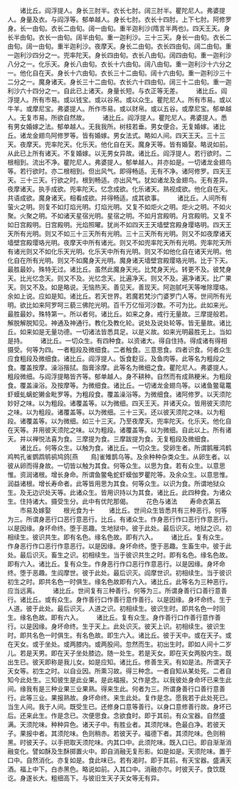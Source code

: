<!-- { "loadSidebar": true } -->
　　诸比丘。阎浮提人。身长三肘半。衣长七肘。阔三肘半。瞿陀尼人。弗婆提人。身量及衣。与阎浮等。郁单越人。身长七肘。衣长十四肘。上下七肘。阿修罗身。长一由旬。衣长二由旬。阔一由旬。重半迦利沙(隋言半两也)。四天王天。身长半由旬。衣长一由旬。阔半由旬。重一迦利沙。三十三天。身长一由旬。衣长二由旬。阔一由旬。重半迦利沙。夜摩天。身长二由旬。衣长四由旬。阔二由旬。重一迦利沙四分之一。兜率陀天。身长四由旬。衣长八由旬。阔四由旬。重一迦利沙八分之一。化乐天。身长八由旬。衣长十六由旬。阔八由旬。重一迦利沙十六分之一。他化自在天。身长十六由旬。衣长三十二由旬。阔十六由旬。重一迦利沙三十二分之一。魔身诸天。身长三十二由旬。衣长六十四由旬。阔三十二由旬。重一迦利沙六十四分之一。自此已上诸天。身量长短。与衣正等无差。
　　诸比丘。阎浮提人。所有市易。或以钱宝。或以谷帛。或以众生。瞿陀尼人。所有市易。或以牛羊。或摩尼宝。弗婆提人。所作市易。或以财帛。或以五谷。或摩尼宝。郁单越人。无复市易。所欲自然故。
　　诸比丘。阎浮提人。瞿陀尼人。弗婆提人。悉有男女婚嫁之法。郁单越人。无我我所。树枝若垂。男女便合。无复婚嫁。诸比丘。诸龙金翅鸟阿修罗等。皆有婚嫁。男女法式。略如人间。四天王天。三十三天。夜摩天。兜率陀天。化乐天。他化自在天。魔身天等。皆有婚娶。略说如前。从此已上所有诸天。不复婚嫁。以无男女异故。诸比丘。阎浮提人。若行欲时。二根相到。流出不净。瞿陀尼人。弗婆提人。郁单越人。并亦如是。一切诸龙金翅鸟等。若行欲时。亦二根相到。但出风气。即得畅适。无有不净。诸阿修罗。四天王天。三十三天。行欲之时。根到畅适。亦出风气。犹如诸龙及金翅鸟。无有差异。夜摩诸天。执手成欲。兜率陀天。忆念成欲。化乐诸天。熟视成欲。他化自在天。共语成欲。魔身诸天。相看成欲。并得畅适。成其欲事。
　　诸比丘。人间所有萤火之明。则复不如灯焰光明。灯焰光明。又复不如炬火之明。炬火之明。不如火聚。火聚之明。不如诸天星宿光明。星宿之明。不如月宫殿明。月宫殿明。又复不如日宫殿明。日宫殿明。光焰照曜。犹尚不如四天王天墙壁宫殿身璎珞明。四天王天所有光明。则又不如三十三天所有光明。三十三天所有光明。则又不如夜摩诸天墙壁宫殿璎珞光明。夜摩天中所有诸光。则又不如兜率陀天所有光明。兜率陀天所有诸光则又不如化乐天光明。化乐天中所有光明。则又不如他化自在诸天光明。他化自在所有光明。则又不如魔身天光明。魔身诸天墙壁宫殿璎珞光明。比于下天。最胜最妙。殊特无过。诸比丘。虽然此魔身天光。比梵身天光。转更不及。彼梵身天。比光忆念天。则又不及。光忆念天。比遍净天。则又不及。遍净诸天。比广果天。则又不及。如是略说。无恼热天。善见天。善现天。阿迦腻吒天等唯除璎珞。余如上说。应如是知。诸比丘。若天世界。若魔若梵沙门婆罗门人等。世间所有光明。欲比如来阿罗呵三藐三佛陀光明。百千万亿恒河沙数。不可为比。此如来光。最胜最妙。殊特第一。所以者何。诸比丘。如来之身。戒行无量故。三摩提般若。解脱解脱知见。神通及神通行。教化及教化轮。说处及说处轮等。皆无量故。诸比丘。如来如是无量功德。一切诸法皆悉具足。以是义故。如来光明最胜无上。当如是持。
　　诸比丘。一切众生。有四种食。以资诸大。得自住持。得成诸有得相摄受。何等为四。一者粗段及微细食。二者触食。三意思食。四者识食。何者众生应食粗段及微细食。诸比丘。阎浮提人。饭食麨豆。及鱼肉等。此等名为粗段之食。覆盖按摩。澡浴揩拭。脂膏涂摩。此等名为微细之食。瞿陀尼人。弗婆提人。粗段微细。与阎浮提略皆齐等。郁单越人。身不耕种。自然而有成熟粳米。为粗段食。覆盖澡浴。及按摩等。为微细食。诸比丘。一切诸龙金翅鸟等。以诸鱼鳖鼋鼍虾蟆虬螭蛇獭金毗罗等。为粗段食。覆盖澡浴等。为微细食。诸阿修罗。以天须陀妙好之味。以为粗段。诸覆盖等。以为微细。四天王天。并诸天众。皆用彼天须陀之味。以为粗段。诸覆盖等。以为微细。三十三天。还以彼天须陀之味。以为粗段。诸覆盖等。以为微细。如三十三天。乃至夜摩天。兜率陀天。化乐天。他化自在天等。并用彼天须陀之味。以为粗段。诸覆盖等。以为微细。自此以上。所有诸天。并以禅悦法喜为食。三摩提为食。三摩跋提为食。无复粗段及微细食。
　　诸比丘。何等众生。以触为食。诸比丘。一切众生。受卵生者。所谓鹅雁鸿鹤鸡鸭孔雀鹦鹉鸲鹆鸠鸽[燕　　鳥]雀雉鹊乌等。及余种种杂类众生。从卵生者。以彼从卵而得身故。一切皆以触为其食。何等众生。以思为食。若有众生。以意思惟。资润诸根。增长身命。所谓鱼鳖龟蛇虾蟆伽罗瞿陀等。及余众生。以意思惟。润益诸根。增长寿命者。此等皆用思为其食。何等众生。以识为食。所谓地狱众生。及无边识处天等。此诸众生。皆用识持以为其食。诸比丘。此四种食。为诸众生。住持诸大。摄受生分。此中有优陀那偈。
　　花色与诸法　　寿命衣第五
　　市易及嫁娶　　根光食为十
　　诸比丘。世间众生皆悉共有三种恶行。何等为三。所谓身恶行口恶行意恶行。比丘。有诸众生。作身恶行作口恶行作意恶行。以是因缘。身坏命终。堕于恶趣。生地狱中。彼于此处。最后识灭。地狱之识。初相续生。彼识共生。即有名色。缘名色故。即有六入。
　　诸比丘。复有众生。作身恶行作口恶行作意恶行。以是因缘。身坏命终。堕于恶趣。生畜生中。彼于此处。最后识灭。畜生之识。初相续生。当于彼识共生之时。即有名色。缘名色故。即有六入。诸比丘。复有众生。作身恶行作口恶行作意恶行。以是因缘。身坏命终。堕于恶趣。生阎摩世。彼于此处。最后识灭。阎摩世识。初相续生。当于彼识初生之时。即共名色一时俱生。缘名色故即有六入。诸比丘。此等名为三种恶行。应当远离。
　　诸比丘。世间复有三种善行。何等为三。所谓身善行口善行意善行。诸比丘。或有众生。身作善行口作善行意作善行。以是因缘。身坏命终。生于人道。彼于此处。最后识灭。人道之识。初相续生。彼识生时。即共名色一时同生。缘名色故。即有六入。
　　诸比丘。复有众生。身作善行口作善行意作善行。以是因缘。身坏命终。生于天上。此处识灭。彼天上识。初相续生。彼识生时。即共名色一时俱生。有名色故。即生六入。诸比丘。彼于天中。或在天子。或在天女。或于坐处。或两膝内。或两股间。忽然而生。初出生时。即如人间十二岁儿。若是天男。即在天子坐处膝边。随一处生。若是天女。即在天女两股内生。既出生已。彼天即称是我儿女。如是应知。诸比丘。修善生天。有如是法。所谓天子天女等。初生之时。以自业因。所熏习故。得三种念。一者自知从某处死。二者自知今此处生。三知彼生是此业果。是此福报。又作是念。以我彼处身命坏已来生此间。缘我有是三种业果三业果熟。得来生此。何者为三。所谓身善行口善行意善行。此等三业。果报熟故。身坏命终。来生此处。复作是念。愿我若于此处死已。当生人间。我于人间。既受生已。还修身口意等善行。以身口意修善行故。身坏已后。还来此生。作是念已。次便思食。念欲食时。即于其前。有众宝器。自然盛满。天须陀味。种种异色。诸天子中。有胜业者。其须陀味。色最白净。若彼天子。果报中者。其须陀味。色则稍赤。若彼天子。福德下者。其须陀味。色则稍黑。时彼天子。以手把取天须陀味。内其口中。此须陀味。既入口已。即自渐渐消融变化。譬如酥及生酥掷置火中。即自消融无复形影。如是如是。天须陀味。置于口中。自然消化。亦复如是。食此味已。若有渴时。即于其前。有天宝器。盛满天酒。福上中下。白赤黑色。略说如前。入其口中。消融亦尔。时彼天子。食饮既讫。身遂长大。粗细高下。与彼旧生天子天女等无有异。
